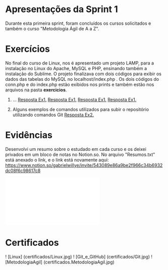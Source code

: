 
# Apresentações da Sprint 1

Durante esta primeira sprint, foram concluídos os cursos solicitados e também o curso "Metodologia Ágil de A a Z".

# Exercícios


No final do curso de Linux, nos é apresentado um projeto LAMP, para a instalação no Linux do Apache, MySQL e PHP, ensinando também a instalação do Sublime. O projeto finalizava com dois códigos para exibir os dados das tabelas do MySQL no localhost/index.php . Os dois códigos do conn.php e do index.php estão exibidos nos prints e também estão nos arquivos na pasta **exercicios**.

1. ...
[Resposta Ex1.](exercicios/linux1.png)
[Resposta Ex1.](exercicios/linux2.png)
[Resposta Ex1.](exercicios/index.php)
[Resposta Ex1.](exercicios/conn.php)

2. Alguns exemplos de comandos utilizados para subir o repositório utilizando comandos Git
[Resposta Ex2.](exercicios/Git.png)


# Evidências

Desenvolvi um resumo sobre o estudado em cada curso e os deixei privados em um bloco de notas no Notion.so. No arquivo "Resumos.txt" está anexado o link, e o link está novamente aqui: https://www.notion.so/gabrielwillye/invite/543089e86a9be2f966c34b6932dc08f6c98617c8

![Evidencia 1](evidencias/Resumos.txt)

# Certificados

! [Linux] (certificados/Linux.jpg)
! [Git_e_GitHub] (certificados/Git.jpg)
! [MetodologiaAgil] (certificados.MetodologiaAgil.jpg)

